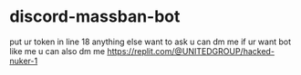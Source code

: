 # discord-massban-bot
put ur token in line 18
anything else want to ask u can dm me
if ur want bot like me u can also dm me
https://replit.com/@UNITEDGROUP/hacked-nuker-1

